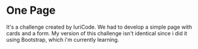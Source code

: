 <h1> One Page </h1>


It's a challenge created by IuriCode. We had to develop a simple page with cards and a form. My version of this challenge isn't identical since i did it using Bootstrap, which i'm currently learning.
